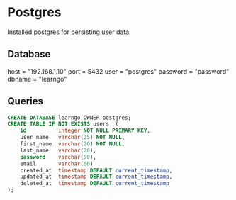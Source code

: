 # Postgres

Installed postgres for persisting user data.

## Database

host     = "192.168.1.10"
port     = 5432
user     = "postgres"
password = "password"
dbname   = "learngo"

## Queries

```SQL
CREATE DATABASE learngo OWNER postgres;
CREATE TABLE IF NOT EXISTS users  (
    id          integer NOT NULL PRIMARY KEY,
    user_name   varchar(25) NOT NULL,
    first_name  varchar(20) NOT NULL,
    last_name   varchar(20),
    password    varchar(50),
    email       varchar(60)
    created_at  timestamp DEFAULT current_timestamp,
    updated_at  timestamp DEFAULT current_timestamp,
    deleted_at  timestamp DEFAULT current_timestamp
);
```
